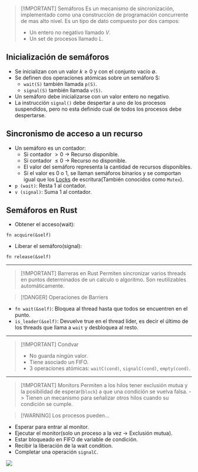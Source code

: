 > [!IMPORTANT] Semáforos
> Es un mecanismo de sincronización, implementado como una construcción de programación concurrente de mas alto nivel.
> Es un tipo de dato compuesto por dos campos:
> - Un entero no negativo llamado *V*.
> - Un set de procesos llamado *L*.

 ## Inicialización de semáforos
 - Se inicializan con un valor $k \geq 0$ y con el conjunto vacío $\emptyset$.
 - Se definen dos operaciones atómicas sobre un semáforo S:
	 - `wait(S)` también llamada `p(S)`.
	 - `signal(S)` también llamada `v(S)`.
- Un semáforo debe inicializarse con un valor entero no negativo.
- La instrucción `signal()` debe despertar a uno de los procesos suspendidos, pero no esta definido cual de todos los procesos debe despertarse.


## Sincronismo de acceso a un recurso
- Un semáforo es un contador:
	- Si contador $> 0$ -> Recurso disponible.
	- Si contador $\leq 0$  -> Recurso no disponible.
	- El valor del semáforo representa la cantidad de recursos disponibles.
	- Si el valor es 0 o 1, se llaman semáforos binarios y se comportan igual que los [Locks](Programación%20Concurrente/05-Locks.md) de escritura(También conocidos como `Mutex`).
- `p (wait)`: Resta 1 al contador.
- `v (signal)`: Suma 1 al contador.

## Semáforos en Rust
- Obtener el acceso(wait):

```
fn acquire(&self)
```

- Liberar el semáforo(signal):

```
fn release(&self)
```

---


> [!IMPORTANT] Barreras en Rust
> Permiten sincronizar varios threads en puntos determinados de un calculo o algoritmo.
> Son reutilizables automáticamente.


> [!DANGER] Operaciones de Barriers
- `fn wait(&self)`: Bloquea al thread hasta que todos se encuentren en el punto.
- `is_leader(&self)`: Devuelve true en el thread líder, es decir el último de los threads que llama a `wait` y desbloquea al resto.

---

> [!IMPORTANT] Condvar
> - No guarda ningún valor.
> - Tiene asociado un FIFO.
> - 3 operaciones atómicas: `waitC(cond)`, `signalC(cond)`, `empty(cond)`.

---

> [!IMPORTANT] Monitors
> Permiten a los hilos tener exclusión mutua y la posibilidad de esperar(`block`) a que una condición se vuelva falsa. -> Tienen un mecanismo para señalizar otros hilos cuando su condición se cumple.


> [!WARNING] Los procesos pueden...
- Esperar para entrar al monitor.
- Ejecutar el monitor(solo un proceso a la vez -> Exclusión mutua).
- Estar bloqueado en FIFO de variable de condición.
- Recibir la liberación de la wait condition.
- Completar una operación `signalC`.

![](Programación%20Concurrente/img%20concu/Pasted%20image%2020241216090535.png)